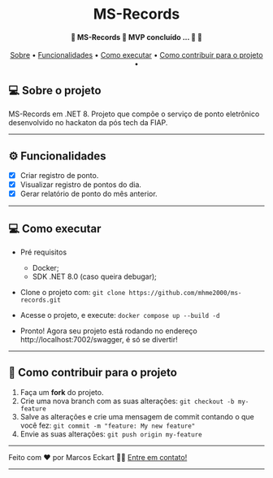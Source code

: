 <h1 align="center">
   MS-Records 
</h1>

<h4 align="center"> 
	🚧  MS-Records 🚧 MVP concluído ... 🚧 🚀
</h4>

<p align="center">
 <a href="#-sobre-o-projeto">Sobre</a> •
 <a href="#-funcionalidades">Funcionalidades</a> •
 <a href="#-como-executar">Como executar</a> •
  <a href="#-como-contribuir-para-o-projeto">Como contribuir para o projeto</a> •
</p>


## 💻 Sobre o projeto

MS-Records em .NET 8. Projeto que compõe o serviço de ponto eletrônico desenvolvido no hackaton da pós tech da FIAP.

---

## ⚙️ Funcionalidades

- [x] Criar registro de ponto.
- [x] Visualizar registro de pontos do dia.
- [x] Gerar relatório de ponto do mês anterior.

---

## 💻 Como executar

- Pré requisitos
  - Docker;
  - SDK .NET 8.0 (caso queira debugar);

- Clone o projeto com: `git clone https://github.com/mhme2000/ms-records.git`
- Acesse o projeto, e execute: `docker compose up --build -d`
- Pronto! Agora seu projeto está rodando no endereço http://localhost:7002/swagger, é só se divertir!

---

## 💪 Como contribuir para o projeto

1. Faça um **fork** do projeto.
2. Crie uma nova branch com as suas alterações: `git checkout -b my-feature`
3. Salve as alterações e crie uma mensagem de commit contando o que você fez: `git commit -m "feature: My new feature"`
4. Envie as suas alterações: `git push origin my-feature`
---

Feito com ❤️ por Marcos Eckart 👋🏽 [Entre em contato!](https://www.linkedin.com/in/marcos-eckart/)

---
